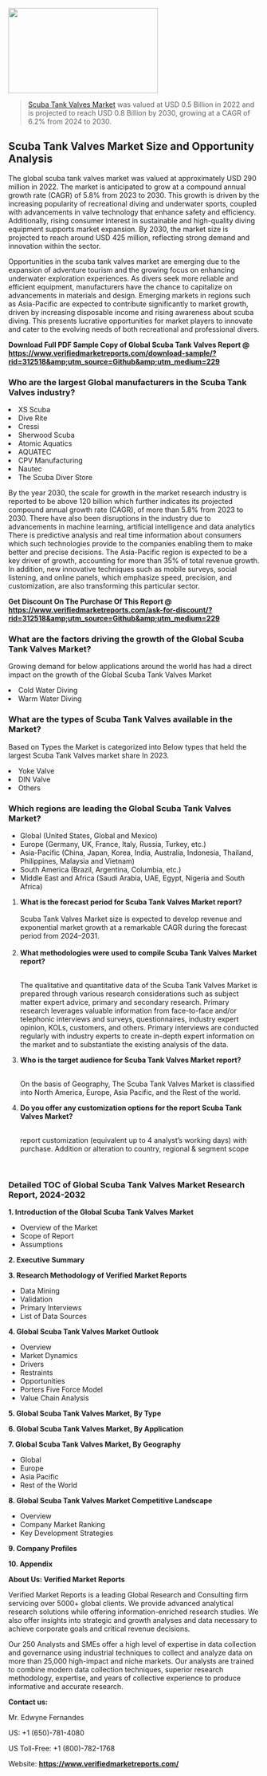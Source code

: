 <img src="https://ffe5etoiles.com/wp-content/uploads/2024/12/MST1-300x171.png" alt="" width="300" height="171" class="alignnone size-medium wp-image-20088" /><blockquote><p><p><a href="https://www.verifiedmarketreports.com/download-sample/?rid=312518&utm_source=Github&utm_medium=229" target="_blank">Scuba Tank Valves Market</a> was valued at USD 0.5 Billion in 2022 and is projected to reach USD 0.8 Billion by 2030, growing at a CAGR of 6.2% from 2024 to 2030.</p></blockquote><p><h2>Scuba Tank Valves Market Size and Opportunity Analysis</h2> <p>The global scuba tank valves market was valued at approximately USD 290 million in 2022. The market is anticipated to grow at a compound annual growth rate (CAGR) of 5.8% from 2023 to 2030. This growth is driven by the increasing popularity of recreational diving and underwater sports, coupled with advancements in valve technology that enhance safety and efficiency. Additionally, rising consumer interest in sustainable and high-quality diving equipment supports market expansion. By 2030, the market size is projected to reach around USD 425 million, reflecting strong demand and innovation within the sector.</p> <p>Opportunities in the scuba tank valves market are emerging due to the expansion of adventure tourism and the growing focus on enhancing underwater exploration experiences. As divers seek more reliable and efficient equipment, manufacturers have the chance to capitalize on advancements in materials and design. Emerging markets in regions such as Asia-Pacific are expected to contribute significantly to market growth, driven by increasing disposable income and rising awareness about scuba diving. This presents lucrative opportunities for market players to innovate and cater to the evolving needs of both recreational and professional divers.</p> </p><p class=""><strong>Download Full PDF Sample Copy of Global Scuba Tank Valves Report @ <a href="https://www.verifiedmarketreports.com/download-sample/?rid=312518&amp;utm_source=Github&amp;utm_medium=229" target="_blank">https://www.verifiedmarketreports.com/download-sample/?rid=312518&amp;utm_source=Github&amp;utm_medium=229</a></strong></p><h3 id="" class="">Who are the largest Global manufacturers in the Scuba Tank Valves industry?</h3><p><li>XS Scuba</li><li> Dive Rite</li><li> Cressi</li><li> Sherwood Scuba</li><li> Atomic Aquatics</li><li> AQUATEC</li><li> CPV Manufacturing</li><li> Nautec</li><li> The Scuba Diver Store</li></p><div class=""><div class="" dir="" data-message-author-role="" data-message-id="" data-message-model-slug=""><div class=""><div class=""><div class=""><div class="" dir="" data-message-author-role="" data-message-id="" data-message-model-slug=""><div class=""><div class=""><p>By the year 2030, the scale for growth in the market research industry is reported to be above 120 billion which further indicates its projected compound annual growth rate (CAGR), of more than 5.8% from 2023 to 2030. There have also been disruptions in the industry due to advancements in machine learning, artificial intelligence and data analytics There is predictive analysis and real time information about consumers which such technologies provide to the companies enabling them to make better and precise decisions. The Asia-Pacific region is expected to be a key driver of growth, accounting for more than 35% of total revenue growth. In addition, new innovative techniques such as mobile surveys, social listening, and online panels, which emphasize speed, precision, and customization, are also transforming this particular sector.</p><p><strong>Get Discount On The Purchase Of This Report @&nbsp; <a href="https://www.verifiedmarketreports.com/ask-for-discount/?rid=312518&amp;utm_source=Github&amp;utm_medium=229" target="_blank">https://www.verifiedmarketreports.com/ask-for-discount/?rid=312518&amp;utm_source=Github&amp;utm_medium=229</a></strong></p></div></div></div></div></div></div></div></div><h3 id="" class="">What are the factors driving the growth of the Global Scuba Tank Valves Market?</h3><p id="" class="">Growing demand for below applications around the world has had a direct impact on the growth of the Global Scuba Tank Valves Market</p><p id="" class=""><li>Cold Water Diving</li><li> Warm Water Diving</li></p><h3 id="" class="">What are the types of Scuba Tank Valves available in the Market?</h3><p id="" class="">Based on Types the Market is categorized into Below types that held the largest Scuba Tank Valves market share In 2023.</p><p id="" class=""><li>Yoke Valve</li><li> DIN Valve</li><li> Others</li></p><h3 id="" class="">Which regions are leading the Global Scuba Tank Valves Market?</h3><ul><li>Global (United States, Global and Mexico)</li><li>Europe (Germany, UK, France, Italy, Russia, Turkey, etc.)</li><li>Asia-Pacific (China, Japan, Korea, India, Australia, Indonesia, Thailand, Philippines, Malaysia and Vietnam)</li><li>South America (Brazil, Argentina, Columbia, etc.)</li><li>Middle East and Africa (Saudi Arabia, UAE, Egypt, Nigeria and South Africa)</li></ul><p><ol><li><strong>What is the forecast period for Scuba Tank Valves Market report?<br /></strong><br /><span data-sheets-root="1" data-sheets-value="{&quot;1&quot;:2,&quot;2&quot;:&quot;XXXX size is expected to develop revenue and exponential market growth at a remarkable CAGR during the forecast period from 2024&ndash;2030.&quot;}" data-sheets-userformat="{&quot;2&quot;:12674,&quot;4&quot;:{&quot;1&quot;:2,&quot;2&quot;:16776960},&quot;10&quot;:2,&quot;11&quot;:0,&quot;15&quot;:&quot;Arial&quot;,&quot;16&quot;:12}">Scuba Tank Valves Market size is expected to develop revenue and exponential market growth at a remarkable CAGR during the forecast period from 2024&ndash;2031.</span><br /><br /></li><li><strong>What methodologies were used to compile Scuba Tank Valves Market report?<br /><br /></strong><p>The qualitative and quantitative data of the&nbsp;Scuba Tank Valves Market is prepared through various research considerations such as subject matter expert advice, primary and secondary research. Primary research leverages valuable information from face-to-face and/or telephonic interviews and surveys, questionnaires, industry expert opinion, KOLs, customers, and others. Primary interviews are conducted regularly with industry experts to create in-depth expert information on the market and to substantiate the existing analysis of the data.&nbsp;</p></li><li><strong>Who is the target audience for Scuba Tank Valves Market report?<br /><br /></strong><p>On the basis of Geography, The&nbsp;Scuba Tank Valves Market is classified into North America, Europe, Asia Pacific, and the Rest of the world.</p></li><li><strong>Do you offer any customization options for the report Scuba Tank Valves Market?<br /><br /></strong><p>report customization (equivalent up to 4 analyst&rsquo;s working days) with purchase. Addition or alteration to country, regional &amp; segment scope</p><p>&nbsp;</p></li></ol></p><h3 id="" class="">Detailed TOC of Global Scuba Tank Valves Market Research Report, 2024-2032</h3><p id="" class=""><strong>1. Introduction of the Global Scuba Tank Valves Market</strong></p><ul><li>Overview of the Market</li><li>Scope of Report</li><li>Assumptions</li></ul><p id="" class=""><strong>2. Executive Summary</strong></p><p id="" class=""><strong>3. Research Methodology of&nbsp;Verified Market Reports</strong></p><ul><li>Data Mining</li><li>Validation</li><li>Primary Interviews</li><li>List of Data Sources</li></ul><p id="" class=""><strong>4. Global Scuba Tank Valves Market Outlook</strong></p><ul><li>Overview</li><li>Market Dynamics</li><li>Drivers</li><li>Restraints</li><li>Opportunities</li><li>Porters Five Force Model</li><li>Value Chain Analysis</li></ul><p id="" class=""><strong>5. Global Scuba Tank Valves Market, By&nbsp;Type</strong></p><p id="" class=""><strong>6. Global Scuba Tank Valves Market, By Application</strong></p><p id="" class=""><strong>7. Global Scuba Tank Valves Market, By Geography</strong></p><ul><li>Global</li><li>Europe</li><li>Asia Pacific</li><li>Rest of the World</li></ul><p id="" class=""><strong>8. Global Scuba Tank Valves Market Competitive Landscape</strong></p><ul><li>Overview</li><li>Company Market Ranking</li><li>Key Development Strategies</li></ul><p id="" class=""><strong>9. Company Profiles</strong></p><p id="" class=""><strong>10. Appendix</strong></p><p id="" class=""><strong>About Us: Verified Market Reports</strong></p><p id="" class="">Verified Market Reports is a leading Global Research and Consulting firm servicing over 5000+ global clients. We provide advanced analytical research solutions while offering information-enriched research studies. We also offer insights into strategic and growth analyses and data necessary to achieve corporate goals and critical revenue decisions.</p><p id="" class="">Our 250 Analysts and SMEs offer a high level of expertise in data collection and governance using industrial techniques to collect and analyze data on more than 25,000 high-impact and niche markets. Our analysts are trained to combine modern data collection techniques, superior research methodology, expertise, and years of collective experience to produce informative and accurate research.</p><p id="" class=""><strong>Contact us:</strong></p><p id="" class="">Mr. Edwyne Fernandes</p><p id="" class="">US: +1 (650)-781-4080</p><p id="" class="">US Toll-Free: +1 (800)-782-1768</p><p id="" class="">Website: <a target="" data-test-app-aware-link=""><strong>https://www.verifiedmarketreports.com/</strong></a></p>

